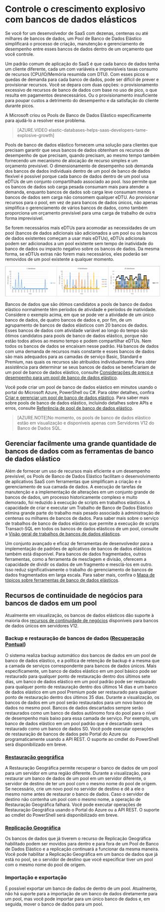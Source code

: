 <properties 
	pageTitle="Controle o crescimento explosivo com bancos de dados elásticos" 
	description="Um pool de bancos de dados elástico do Banco de Dados SQL do Azure é um conjunto de recursos disponíveis compartilhados por um grupo de bancos de dados elásticos." 
	services="sql-database" 
	documentationCenter="" 
	authors="stevestein" 
	manager="jeffreyg" 
	editor=""/>

<tags 
	ms.service="sql-database"
	ms.devlang="NA"
	ms.date="09/23/2015" 
	ms.author="sstein" 
	ms.workload="data-management" 
	ms.topic="article" 
	ms.tgt_pltfrm="NA"/>


# Controle o crescimento explosivo com bancos de dados elásticos

Se você for um desenvolvedor de SaaS com dezenas, centenas ou até milhares de bancos de dados, um Pool de Banco de Dados Elástico simplificará o processo de criação, manutenção e gerenciamento de desempenho entre esses bancos de dados dentro de um orçamento que você controle.

Um padrão comum de aplicação do SaaS é que cada banco de dados tenha um cliente diferente, cada um com variáveis e imprevisíveis taxas consumo de recursos (CPU/IO/Memória resumida com DTU). Com esses picos e quedas de demanda para cada banco de dados, pode ser difícil de prever e provisionar recursos. Você se depara com duas opções: o provisionamento excessivo de recursos de banco de dados com base no uso de pico, o que resulta em pagamentos desnecessários. Ou o provisionamento insuficiente para poupar custos a detrimento do desempenho e da satisfação do cliente durante picos.

A Microsoft criou os Pools de Banco de Dados Elástico especificamente para ajudá-lo a resolver esse problema.

> [AZURE.VIDEO elastic-databases-helps-saas-developers-tame-explosive-growth]


Pools de banco de dados elástico fornecem uma solução para clientes que precisam garantir que seus bancos de dados obtenham os recursos de desempenho de que precisam, quando precisam, ao mesmo tempo também fornecendo um mecanismo de alocação de recurso simples e um orçamento previsível. O dimensionamento de desempenho sob demanda dos bancos de dados individuais dentro de um pool de banco de dados flexível é possível porque cada banco de dados dentro de um pool usa eDTUs de um conjunto compartilhado associado ao pool. Isso permite que os bancos de dados sob carga pesada consumam mais para atender a demanda, enquanto bancos de dados sob carga leve consumam menos e bancos de dados sem carga não consomem qualquer eDTU. Ao provisionar recursos para o pool, em vez de para bancos de dados únicos, não apenas simplifica o gerenciamento de vários bancos de dados, como também proporciona um orçamento previsível para uma carga de trabalho de outra forma imprevisível.

Se forem necessários mais eDTUs para acomodar as necessidades de um pool (bancos de dados adicionais são adicionados a um pool ou os bancos de dados existentes começam a usar mais eDTUs), eDTUs adicionais podem ser adicionados a um pool existente sem tempo de inatividade do banco de dados ou impacto negativo sobre os bancos de dados. Da mesma forma, se eDTUs extras não forem mais necessários, eles poderão ser removidos de um pool existente a qualquer momento.

![bancos de dados que compartilham eDTUs][1]

Bancos de dados que são ótimos candidatos a pools de banco de dados elástico normalmente têm períodos de atividade e períodos de inatividade. Considere o exemplo acima, em que se pode ver a atividade de um único banco de dados, de quatro bancos de dados e, por fim, de um agrupamento de bancos de dados elásticos com 20 bancos de dados. Esses bancos de dados com atividade variável ao longo do tempo são ótimos candidatos para pools de banco de dados elástico, porque não estão todos ativos ao mesmo tempo e podem compartilhar eDTUs. Nem todos os bancos de dados se encaixam nesse padrão. Há bancos de dados com uma demanda de recursos mais constante e esses bancos de dados são mais adequados para as camadas de serviço Basic, Standard e Premium, nas quais os recursos são atribuídos individualmente. Para obter assistência para determinar se seus bancos de dados se beneficiariam de um pool de banco de dados elástico, consulte [Considerações de preço e desempenho para um pool de banco de dados elástico](sql-database-elastic-pool-guidance.md).

Você pode criar um pool de banco de dados elástico em minutos usando o portal do Microsoft Azure, PowerShell ou C#. Para obter detalhes, confira [Criar e gerenciar um pool de banco de dados elástico](sql-database-elastic-pool-portal.md). Para saber mais sobre pools de banco de dados elástico, incluindo detalhes sobre APIs e erros, consulte [Referência de pool de banco de dados elástico](sql-database-elastic-pool-reference.md).


> [AZURE.NOTE]No momento, os pools de banco de dados elástico estão em visualização e disponíveis apenas com Servidores V12 do Banco de Dados SQL.

## Gerenciar facilmente uma grande quantidade de bancos de dados com as ferramentas de banco de dados elástico

Além de fornecer um uso de recursos mais eficiente e um desempenho previsível, os Pools de Banco de Dados Elástico facilitam o desenvolvimento de aplicativos SaaS com ferramentas que simplificam a criação e o gerenciamento de sua camada de dados. A execução de tarefas de manutenção e a implementação de alterações em um conjunto grande de bancos de dados, um processo historicamente complexo e muito demorado, foi reduzido à execução de scripts em trabalhos elásticos. A capacidade de criar e executar um Trabalho de Banco de Dados Elástico elimina grande parte do trabalho mais pesado associado à administração de centenas ou milhares de bancos de dados. Para saber mais sobre o serviço de trabalhos de banco de dados elástico que permite a execução de scripts Transact-SQL em todos os bancos de dados elásticos de um pool, consulte a [Visão geral de trabalhos de bancos de dados elásticos](sql-database-elastic-jobs-overview.md).

Um conjunto avançado e eficaz de ferramentas de desenvolvedor para a implementação de padrões de aplicativos de bancos de dados elásticos também está disponível. Para bancos de dados fragmentados, outras ferramentas, como a ferramenta de mesclagem e divisão, oferecem a capacidade de dividir os dados de um fragmento e mesclá-los em outro. Isso reduz significativamente o trabalho do gerenciamento de bancos de dados fragmentados em larga escala. Para saber mais, confira o [Mapa de tópicos sobre ferramentas de banco de dados elásticos](sql-database-elastic-scale-documentation-map.md).

## Recursos de continuidade de negócios para bancos de dados em um pool

Atualmente em visualização, os bancos de dados elásticos dão suporte à maioria dos [recursos de continuidade de negócios](https://msdn.microsoft.com/library/azure/hh852669.aspx) disponíveis para bancos de dados únicos em servidores V12.

### Backup e restauração de bancos de dados ([Recuperação Pontual](https://msdn.microsoft.com/library/azure/hh852669.aspx#BKMK_PITR))

O sistema realiza backup automático dos bancos de dados em um pool de banco de dados elástico, e a política de retenção de backup é a mesma que a camada de serviços correspondente para bancos de dados únicos. Mais especificamente, um banco de dados elástico em um pool básico pode ser restaurado para qualquer ponto de restauração dentro dos últimos sete dias, um banco de dados elástico em um pool padrão pode ser restaurado para qualquer ponto de restauração dentro dos últimos 14 dias e um banco de dados elástico em um pool Premium pode ser restaurado para qualquer ponto de restauração dentro dos últimos 35 dias. Durante a visualização, os bancos de dados em um pool serão restaurados para um novo banco de dados no mesmo pool. Bancos de dados descartados sempre serão restaurados como um banco de dados autônomo fora do pool para o nível de desempenho mais baixo para essa camada de serviço. Por exemplo, um banco de dados elástico em um pool padrão que é descartado será restaurado como um banco de dados S0. Você pode executar operações de restauração de bancos de dados pelo Portal do Azure ou programaticamente usando a API REST. O suporte ao cmdlet do PowerShell será disponibilizado em breve.

### [Restauração geográfica](https://msdn.microsoft.com/library/azure/hh852669.aspx#BKMK_GEO)

A Restauração Geográfica permite recuperar o banco de dados de um pool para um servidor em uma região diferente. Durante a visualização, para restaurar um banco de dados de um pool em um servidor diferente, o servidor de destino de ter um pool com o mesmo nome do pool de origem. Se necessário, crie um novo pool no servidor de destino e dê a ele o mesmo nome antes de restaurar o banco de dados. Caso o servidor de destino não contenha um pool com o mesmo nome, a operação de Restauração Geográfica falhará. Você pode executar operações de Restauração Geográfica usando o Portal do Azure ou a API REST. O suporte ao cmdlet do PowerShell será disponibilizado em breve.


### [Replicação Geográfica](https://msdn.microsoft.com/library/azure/dn783447.aspx)

Os bancos de dados que já tiverem o recurso de Replicação Geográfica habilitado podem ser movidos para dentro e para fora de um Pool de Banco de Dados Elástico e a replicação continuará a funcionar da mesma maneira. Você pode habilitar a Replicação Geográfica em um banco de dados que já está no pool, se o servidor de destino que você especificar tiver um pool com o mesmo nome do pool de origem.

### Importação e exportação

É possível exportar um banco de dados de dentro de um pool. Atualmente, não há suporte para a importação de um banco de dados diretamente para um pool, mas você pode importar para um único banco de dados e, em seguida, mover o banco de dados para um pool.


<!--Image references-->
[1]: ./media/sql-database-elastic-pool/databases.png

<!---HONumber=Sept15_HO4-->